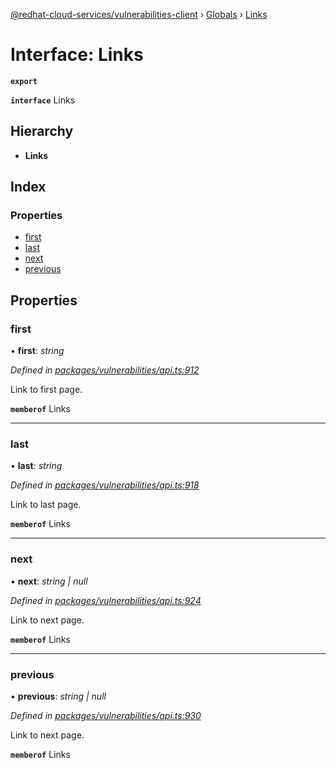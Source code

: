 [@redhat-cloud-services/vulnerabilities-client](../README.md) › [Globals](../globals.md) › [Links](links.md)

# Interface: Links

**`export`** 

**`interface`** Links

## Hierarchy

* **Links**

## Index

### Properties

* [first](links.md#first)
* [last](links.md#last)
* [next](links.md#next)
* [previous](links.md#previous)

## Properties

###  first

• **first**: *string*

*Defined in [packages/vulnerabilities/api.ts:912](https://github.com/RedHatInsights/javascript-clients/blob/master/packages/vulnerabilities/api.ts#L912)*

Link to first page.

**`memberof`** Links

___

###  last

• **last**: *string*

*Defined in [packages/vulnerabilities/api.ts:918](https://github.com/RedHatInsights/javascript-clients/blob/master/packages/vulnerabilities/api.ts#L918)*

Link to last page.

**`memberof`** Links

___

###  next

• **next**: *string | null*

*Defined in [packages/vulnerabilities/api.ts:924](https://github.com/RedHatInsights/javascript-clients/blob/master/packages/vulnerabilities/api.ts#L924)*

Link to next page.

**`memberof`** Links

___

###  previous

• **previous**: *string | null*

*Defined in [packages/vulnerabilities/api.ts:930](https://github.com/RedHatInsights/javascript-clients/blob/master/packages/vulnerabilities/api.ts#L930)*

Link to next page.

**`memberof`** Links
